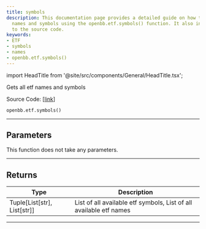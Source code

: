 ```yaml
---
title: symbols
description: This documentation page provides a detailed guide on how to get all ETF
  names and symbols using the openbb.etf.symbols() function. It also includes a link
  to the source code.
keywords:
- ETF
- symbols
- names
- openbb.etf.symbols()
---
```


import HeadTitle from '@site/src/components/General/HeadTitle.tsx';

<HeadTitle title="etf.symbols - Reference | OpenBB SDK Docs" />

Gets all etf names and symbols

Source Code: [[link](https://github.com/OpenBB-finance/OpenBBTerminal/tree/main/openbb_terminal/etf/stockanalysis_model.py#L20)]

```python wordwrap
openbb.etf.symbols()
```

---

## Parameters

This function does not take any parameters.

---

## Returns

| Type | Description |
| ---- | ----------- |
| Tuple[List[str], List[str]] | List of all available etf symbols, List of all available etf names |
---


